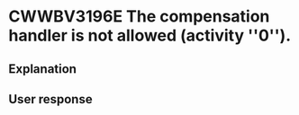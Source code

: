# CWWBV3196E The compensation handler is not allowed (activity ''0'').

## Explanation

## User response